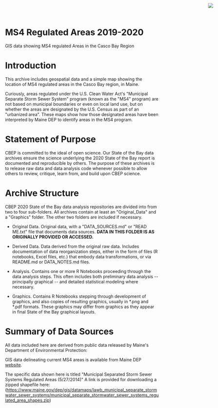 # MS4 Regulated Areas 2019-2020

<img
    src="https://www.cascobayestuary.org/wp-content/uploads/2014/04/logo_sm.jpg"
    style="position:absolute;top:10px;right:50px;" />


GIS data showing MS4 regulated Areas in the Casco Bay Region

# Introduction
This archive includes geospatial data and a simple map showing the location
of MS4 regulated areas in the Casco Bay region, in Maine.

Curiously, areas regulated under the U.S. Clean Water Act's "Municipal 
Separate Storm Sewer System" program (known as the "MS4" program) are not 
based on municipal boundaries or even on local land use, but on whether the 
areas are designated by the U.S. Census as part of an "urbanized area". These
maps show how those designated areas have been interpreted by Maine DEP 
to identify areas in the MS4 program.

# Statement of Purpose
CBEP is committed to the ideal of open science.  Our State of the Bay data
archives ensure the science underlying the 2020 State of the Bay report is
documented and reproducible by others. The purpose of these archives is to
release raw data and data analysis code whenever possible to allow others to
review, critique, learn from, and build upon CBEP science.

# Archive Structure
CBEP 2020 State of the Bay data analysis repositories are divided into from two
to four sub-folders.  All archives contain at least an "Original_Data" and a
"Graphics" folder.  The other two folders are included if necessary.

- Original Data.  Original data, with a "DATA_SOURCES.md" or "READ ME.txt" file 
that documents data sources.
**DATA IN THIS FOLDER IS AS ORIGINALLY PROVIDED OR ACCESSED.** 

- Derived Data.  Data derived from the original raw data.  Includes
documentation of data reorganization steps, either in the form of files (R
notebooks, Excel files, etc.) that embody data transformations, or via README.md
or DATA_NOTES.md files.

- Analysis.  Contains one or more R Notebooks proceeding through the data
analysis steps. This often includes both preliminary data analysis --
principally graphical -- and detailed statistical modeling where necessary.

- Graphics.  Contains R Notebooks stepping through development of graphics, and
also copies of resulting graphics, usually in \*.png and \*.pdf formats.  These
graphics may differ from graphics as they appear in final State of the Bay
graphical layouts.

# Summary of Data Sources
All data included here are derived from public data released by Maine's Department
of Environmental Protection:

GIS data delineating current MS4 areas is available from Maine DEP
[website](https://www.maine.gov/dep/gis/datamaps/). 

The specific data shown here is titled "Municipal Separated Storm Sewer Systems 
Regulated Areas (5/27/2014)"
A link is provided for downloading a zipped shapefile here:
(https://www.maine.gov/dep/gis/datamaps/lawb_municipal_separate_stormwater_sewer_systems/municipal_separate_stormwater_sewer_systems_regulated_area_shapes.zip)
